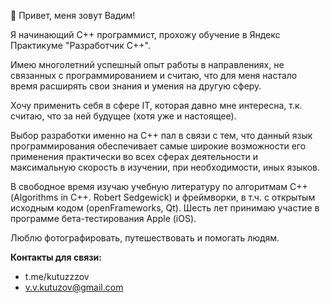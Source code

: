 👋 Привет, меня зовут Вадим!

Я начинающий C++ программист, прохожу обучение в Яндекс Практикуме "Разработчик С++".

Имею многолетний успешный опыт работы в направлениях, не связанных с программированием и считаю, что для меня настало время расширять свои знания и умения на другую сферу.

Хочу применить себя в сфере IT, которая давно мне интересна, т.к. считаю, что за ней будущее (хотя уже и настоящее).

Выбор разработки именно на С++ пал в связи с тем, что данный язык программирования обеспечивает самые широкие возможности его применения практически во всех сферах деятельности и максимальную скорость в изучении, при необходимости, иных языков.

В свободное время изучаю учебную литературу по алгоритмам С++ (Algorithms in C++. Robert Sedgewick) и фреймворки, в т.ч. с открытым исходным кодом (openFrameworks, Qt). Шесть лет принимаю участие в программе бета-тестирования Apple (iOS).

Люблю фотографировать, путешествовать и помогать людям.

**Контакты для связи:**
- t.me/kutuzzzov
- v.v.kutuzov@gmail.com
